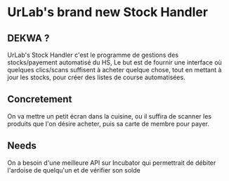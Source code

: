 # UrLab's brand new Stock Handler

## DEKWA ?

UrLab's Stock Handler c'est le programme de gestions des stocks/payement automatisé du HS, Le but est de fournir une interface où quelques clics/scans suffisent à acheter quelque chose, tout en mettant à jour les stocks, pour créer des listes de course automatisées.

## Concretement

On va mettre un petit écran dans la cuisine, ou il suffira de scanner les produits que l'on désire acheter, puis sa carte de membre pour payer.

## Needs

On a besoin d'une meilleure API sur Incubator qui permettrait de débiter l'ardoise de quelqu'un et de vérifier son solde
